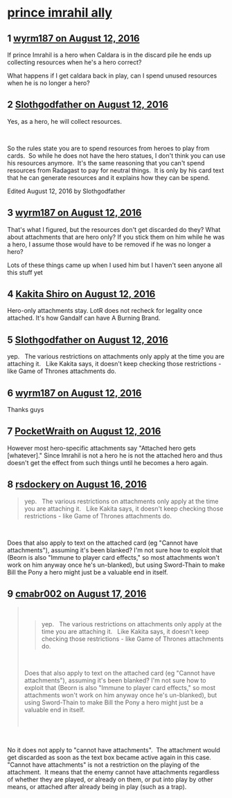 # [prince imrahil ally](https://community.fantasyflightgames.com/topic/227480-prince-imrahil-ally/)

## 1 [wyrm187 on August 12, 2016](https://community.fantasyflightgames.com/topic/227480-prince-imrahil-ally/?do=findComment&comment=2361775)

If prince Imrahil is a hero when Caldara is in the discard pile he ends up collecting resources when he's a hero correct?

What happens if I get caldara back in play, can I spend unused resources when he is no longer a hero?

## 2 [Slothgodfather on August 12, 2016](https://community.fantasyflightgames.com/topic/227480-prince-imrahil-ally/?do=findComment&comment=2361786)

Yes, as a hero, he will collect resources. 

 

So the rules state you are to spend resources from heroes to play from cards.  So while he does not have the hero statues, I don't think you can use his resources anymore.  It's the same reasoning that you can't spend resources from Radagast to pay for neutral things.  It is only by his card text that he can generate resources and it explains how they can be spend.  

Edited August 12, 2016 by Slothgodfather

## 3 [wyrm187 on August 12, 2016](https://community.fantasyflightgames.com/topic/227480-prince-imrahil-ally/?do=findComment&comment=2361835)

That's what I figured, but the resources don't get discarded do they? What about attachments that are hero only? If you stick them on him while he was a hero, I assume those would have to be removed if he was no longer a hero?

Lots of these things came up when I used him but I haven't seen anyone all this stuff yet

## 4 [Kakita Shiro on August 12, 2016](https://community.fantasyflightgames.com/topic/227480-prince-imrahil-ally/?do=findComment&comment=2361859)

Hero-only attachments stay. LotR does not recheck for legality once attached. It's how Gandalf can have A Burning Brand.

## 5 [Slothgodfather on August 12, 2016](https://community.fantasyflightgames.com/topic/227480-prince-imrahil-ally/?do=findComment&comment=2361881)

yep.   The various restrictions on attachments only apply at the time you are attaching it.   Like Kakita says, it doesn't keep checking those restrictions - like Game of Thrones attachments do.

## 6 [wyrm187 on August 12, 2016](https://community.fantasyflightgames.com/topic/227480-prince-imrahil-ally/?do=findComment&comment=2361913)

Thanks guys

## 7 [PocketWraith on August 12, 2016](https://community.fantasyflightgames.com/topic/227480-prince-imrahil-ally/?do=findComment&comment=2362616)

However most hero-specific attachments say "Attached hero gets [whatever]." Since Imrahil is not a hero he is not the attached hero and thus doesn't get the effect from such things until he becomes a hero again.

## 8 [rsdockery on August 16, 2016](https://community.fantasyflightgames.com/topic/227480-prince-imrahil-ally/?do=findComment&comment=2369108)

> yep.   The various restrictions on attachments only apply at the time you are attaching it.   Like Kakita says, it doesn't keep checking those restrictions - like Game of Thrones attachments do.

 

Does that also apply to text on the attached card (eg "Cannot have attachments"), assuming it's been blanked? I'm not sure how to exploit that (Beorn is also "Immune to player card effects," so most attachments won't work on him anyway once he's un-blanked), but using Sword-Thain to make Bill the Pony a hero might just be a valuable end in itself.

## 9 [cmabr002 on August 17, 2016](https://community.fantasyflightgames.com/topic/227480-prince-imrahil-ally/?do=findComment&comment=2370250)

>  
> 
> > yep.   The various restrictions on attachments only apply at the time you are attaching it.   Like Kakita says, it doesn't keep checking those restrictions - like Game of Thrones attachments do.
> 
>  
> 
> Does that also apply to text on the attached card (eg "Cannot have attachments"), assuming it's been blanked? I'm not sure how to exploit that (Beorn is also "Immune to player card effects," so most attachments won't work on him anyway once he's un-blanked), but using Sword-Thain to make Bill the Pony a hero might just be a valuable end in itself.
> 
>  

 

No it does not apply to "cannot have attachments".  The attachment would get discarded as soon as the text box became active again in this case.  "Cannot have attachments" is not a restriction on the playing of the attachment.  It means that the enemy cannot have attachments regardless of whether they are played, or already on them, or put into play by other means, or attached after already being in play (such as a trap).

